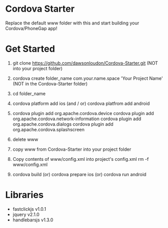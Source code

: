 Cordova Starter
===========

Replace the default www folder with this and start building your Cordova/PhoneGap app!

Get Started
===========

1. git clone https://github.com/dawsonloudon/Cordova-Starter.git (NOT into your project folder)

2. cordova create folder_name com.your.name.space 'Your Project Name' (NOT in the Cordova-Starter folder)

3. cd folder_name

4. cordova platform add ios (and / or) cordova platfrom add android

5. cordova plugin add org.apache.cordova.device
   cordova plugin add org.apache.cordova.network-information
   cordova plugin add org.apache.cordova.dialogs
   cordova plugin add org.apache.cordova.splashscreen

6. delete www

7. copy www from Cordova-Starter into your project folder

8. Copy contents of www/config.xml into project's config.xml
   rm -f www/config.xml

9. cordova build (or) cordova prepare ios (or) cordova run android

Libraries
===========

- fastclickjs v1.0.1
- jquery v2.1.0
- handlebarsjs v1.3.0